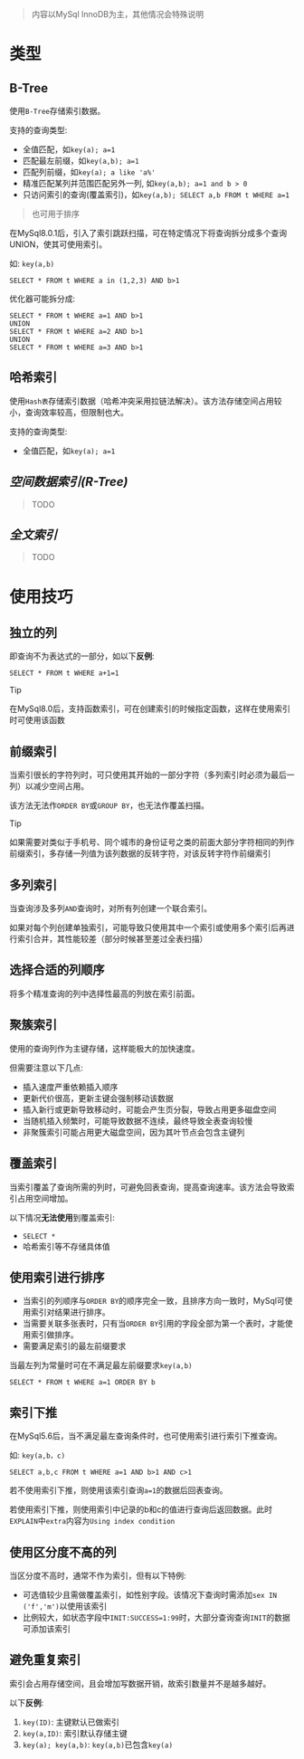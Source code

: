 > 内容以MySql InnoDB为主，其他情况会特殊说明

# 类型

## B-Tree
使用`B-Tree`存储索引数据。

支持的查询类型:
- 全值匹配，如`key(a); a=1`
- 匹配最左前缀，如`key(a,b); a=1`
- 匹配列前缀，如`key(a); a like 'a%'`
- 精准匹配某列并范围匹配另外一列, 如`key(a,b); a=1 and b > 0`
- 只访问索引的查询(覆盖索引)，如`key(a,b); SELECT a,b FROM t WHERE a=1`

> 也可用于排序

在MySql8.0.1后，引入了索引跳跃扫描，可在特定情况下将查询拆分成多个查询UNION，使其可使用索引。

如: `key(a,b)`
```
SELECT * FROM t WHERE a in (1,2,3) AND b>1
```
优化器可能拆分成:
```
SELECT * FROM t WHERE a=1 AND b>1
UNION
SELECT * FROM t WHERE a=2 AND b>1
UNION
SELECT * FROM t WHERE a=3 AND b>1
```

## 哈希索引
使用`Hash表`存储索引数据（哈希冲突采用拉链法解决）。该方法存储空间占用较小，查询效率较高，但限制也大。

支持的查询类型:
- 全值匹配，如`key(a); a=1`

## _空间数据索引(R-Tree)_
> TODO

## _全文索引_
> TODO

# 使用技巧
## 独立的列
即查询不为表达式的一部分，如以下**反例**:
```
SELECT * FROM t WHERE a+1=1
```
> [!TIP]
> 在MySql8.0后，支持函数索引，可在创建索引的时候指定函数，这样在使用索引时可使用该函数

## 前缀索引
当索引很长的字符列时，可只使用其开始的一部分字符（多列索引时必须为最后一列）以减少空间占用。

该方法无法作`ORDER BY`或`GROUP BY`，也无法作覆盖扫描。

> [!TIP]
> 如果需要对类似于手机号、同个城市的身份证号之类的前面大部分字符相同的列作前缀索引，多存储一列值为该列数据的反转字符，对该反转字符作前缀索引

## 多列索引
当查询涉及多列`AND`查询时，对所有列创建一个联合索引。

如果对每个列创建单独索引，可能导致只使用其中一个索引或使用多个索引后再进行索引合并，其性能较差（部分时候甚至差过全表扫描）

## 选择合适的列顺序
将多个精准查询的列中选择性最高的列放在索引前面。

## 聚簇索引
使用的查询列作为主键存储，这样能极大的加快速度。

但需要注意以下几点:
- 插入速度严重依赖插入顺序
- 更新代价很高，更新主键会强制移动该数据
- 插入新行或更新导致移动时，可能会产生页分裂，导致占用更多磁盘空间
- 当随机插入频繁时，可能导致数据不连续，最终导致全表查询较慢
- 非聚簇索引可能占用更大磁盘空间，因为其叶节点会包含主键列

## 覆盖索引
当索引覆盖了查询所需的列时，可避免回表查询，提高查询速率。该方法会导致索引占用空间增加。

以下情况**无法使用**到覆盖索引:
- `SELECT *`
- 哈希索引等不存储具体值

## 使用索引进行排序
- 当索引的列顺序与`ORDER BY`的顺序完全一致，且排序方向一致时，MySql可使用索引对结果进行排序。
- 当需要关联多张表时，只有当`ORDER BY`引用的字段全部为第一个表时，才能使用索引做排序。
- 需要满足索引的最左前缀要求

当最左列为常量时可在不满足最左前缀要求`key(a,b)`
```
SELECT * FROM t WHERE a=1 ORDER BY b
```

## 索引下推
在MySql5.6后，当不满足最左查询条件时，也可使用索引进行索引下推查询。

如: `key(a,b，c)`
```
SELECT a,b,c FROM t WHERE a=1 AND b>1 AND c>1
```
若不使用索引下推，则使用该索引查询`a=1`的数据后回表查询。

若使用索引下推，则使用索引中记录的b和c的值进行查询后返回数据。此时`EXPLAIN`中`extra`内容为`Using index condition`

## 使用区分度不高的列
当区分度不高时，通常不作为索引，但有以下特例:
- 可选值较少且需做覆盖索引，如性别字段。该情况下查询时需添加`sex IN ('f','m')`以使用该索引
- 比例较大，如状态字段中`INIT:SUCCESS=1:99`时，大部分查询查询`INIT`的数据可添加该索引

## 避免重复索引
索引会占用存储空间，且会增加写数据开销，故索引数量并不是越多越好。

以下**反例**:
1. `key(ID)`: 主键默认已做索引
2. `key(a,ID)`: 索引默认存储主键
3. `key(a); key(a,b)`: `key(a,b)`已包含`key(a)`
